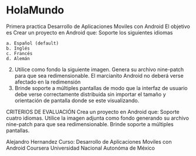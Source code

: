 # HolaMundo
Primera practica Desarrollo de Aplicaciones Moviles con Android
El objetivo es Crear un proyecto en Android que:
    Soporte los siguientes idiomas

    a. Español (default)
    b. Inglés
    c. Francés
    d. Alemán

2. Utilice como fondo la siguiente imagen. Genera su archivo nine-patch para que sea redimensionable. El marcianito Android no deberá verse afectado en la redimensión
3. Brinde soporte a múltiples pantallas de modo que la interfaz de usuario debe verse correctamente distribuida sin importar el tamaño y orientación de pantalla donde se este visualizando.

CRITERIOS DE EVALUACIÓN
Crea un proyecto en Android que:
    Soporte cuatro idiomas.
    Utilice la imagen adjunta como fondo generando su archivo nine-patch para que sea redimensionable.
    Brinde soporte a múltiples pantallas.
 
Alejandro Hernandez
Curso: Desarrollo de Aplicaciones Moviles con Android
Coursera
Universidad Nacional Autonóma de México
